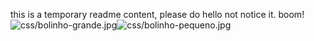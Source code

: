 this is  a temporary readme content, please do hello not notice it. boom!![](/css/bolinho-grande.jpg "css/bolinho-grande.jpg")![](/css/bolinho-pequeno.jpg "css/bolinho-pequeno.jpg")